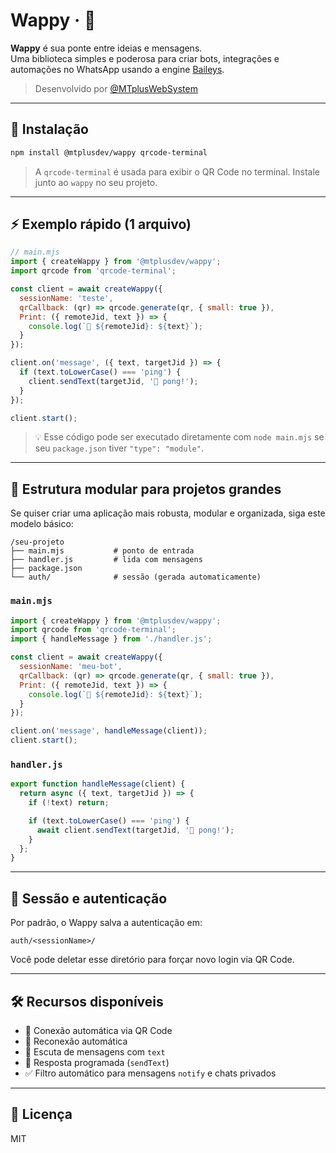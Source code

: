 
# Wappy · 💬

**Wappy** é sua ponte entre ideias e mensagens.  
Uma biblioteca simples e poderosa para criar bots, integrações e automações no WhatsApp usando a engine [Baileys](https://github.com/WhiskeySockets/Baileys).

> Desenvolvido por [@MTplusWebSystem](https://github.com/MTplusWebSystem)

---

## 🚀 Instalação

```bash
npm install @mtplusdev/wappy qrcode-terminal
````

> A `qrcode-terminal` é usada para exibir o QR Code no terminal.
> Instale junto ao `wappy` no seu projeto.

---

## ⚡ Exemplo rápido (1 arquivo)

```js
// main.mjs
import { createWappy } from '@mtplusdev/wappy';
import qrcode from 'qrcode-terminal';

const client = await createWappy({
  sessionName: 'teste',
  qrCallback: (qr) => qrcode.generate(qr, { small: true }),
  Print: ({ remoteJid, text }) => {
    console.log(`📩 ${remoteJid}: ${text}`);
  }
});

client.on('message', ({ text, targetJid }) => {
  if (text.toLowerCase() === 'ping') {
    client.sendText(targetJid, '🏓 pong!');
  }
});

client.start();
```

> 💡 Esse código pode ser executado diretamente com `node main.mjs` se seu `package.json` tiver `"type": "module"`.

---

## 🧱 Estrutura modular para projetos grandes

Se quiser criar uma aplicação mais robusta, modular e organizada, siga este modelo básico:

```
/seu-projeto
├── main.mjs           # ponto de entrada
├── handler.js         # lida com mensagens
├── package.json
└── auth/              # sessão (gerada automaticamente)
```

### `main.mjs`

```js
import { createWappy } from '@mtplusdev/wappy';
import qrcode from 'qrcode-terminal';
import { handleMessage } from './handler.js';

const client = await createWappy({
  sessionName: 'meu-bot',
  qrCallback: (qr) => qrcode.generate(qr, { small: true }),
  Print: ({ remoteJid, text }) => {
    console.log(`📩 ${remoteJid}: ${text}`);
  }
});

client.on('message', handleMessage(client));
client.start();
```

### `handler.js`

```js
export function handleMessage(client) {
  return async ({ text, targetJid }) => {
    if (!text) return;

    if (text.toLowerCase() === 'ping') {
      await client.sendText(targetJid, '🏓 pong!');
    }
  };
}
```

---

## 📂 Sessão e autenticação

Por padrão, o Wappy salva a autenticação em:

```
auth/<sessionName>/
```

Você pode deletar esse diretório para forçar novo login via QR Code.

---

## 🛠️ Recursos disponíveis

* 📡 Conexão automática via QR Code
* 🔄 Reconexão automática
* 💬 Escuta de mensagens com `text`
* 🚀 Resposta programada (`sendText`)
* ✅ Filtro automático para mensagens `notify` e chats privados

---

## 📄 Licença

MIT

